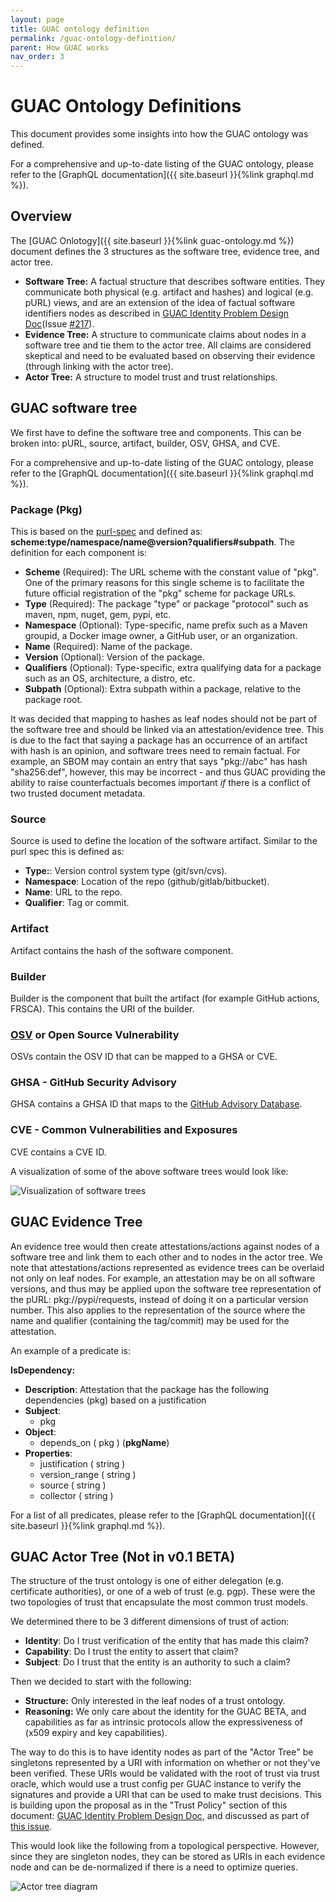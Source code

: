 ```yaml
---
layout: page
title: GUAC ontology definition
permalink: /guac-ontology-definition/
parent: How GUAC works
nav_order: 3
---
```


# GUAC Ontology Definitions

This document provides some insights into how the GUAC ontology was defined.

For a comprehensive and up-to-date listing of the GUAC ontology, please refer to
the [GraphQL documentation]({{ site.baseurl }}{%link graphql.md %}).

## Overview

The [GUAC Onlotogy]({{ site.baseurl }}{%link guac-ontology.md %}) document defines
the 3 structures as the software tree, evidence tree, and actor tree.

- **Software Tree:** A factual structure that describes software entities. They
  communicate both physical (e.g. artifact and hashes) and logical (e.g. pURL)
  views, and are an extension of the idea of factual software identifiers nodes
  as described in
  [GUAC Identity Problem Design Doc](https://docs.google.com/document/d/1BUEi7q2i-KXlAhsh1adYvL1fkWN-q8FrgLyEre7c5kg/edit?resourcekey=0-02sC5-9IbTfwJckze_CDQw)(Issue
  [#217](https://github.com/guacsec/guac/issues/217)).
- **Evidence Tree:** A structure to communicate claims about nodes in a software
  tree and tie them to the actor tree. All claims are considered skeptical and
  need to be evaluated based on observing their evidence (through linking with
  the actor tree).
- **Actor Tree:** A structure to model trust and trust relationships.

## GUAC software tree

We first have to define the software tree and components. This can be broken
into: pURL, source, artifact, builder, OSV, GHSA, and CVE.

For a comprehensive and up-to-date listing of the GUAC ontology, please refer to
the [GraphQL documentation]({{ site.baseurl }}{%link graphql.md %}).

### Package (Pkg)

This is based on the [purl-spec](https://github.com/package-url/purl-spec) and
defined as: **scheme:type/namespace/name@version?qualifiers#subpath**. The
definition for each component is:

- **Scheme** (Required): The URL scheme with the constant value of "pkg". One of
  the primary reasons for this single scheme is to facilitate the future
  official registration of the "pkg" scheme for package URLs.
- **Type** (Required): The package "type" or package "protocol" such as maven,
  npm, nuget, gem, pypi, etc.
- **Namespace** (Optional): Type-specific, name prefix such as a Maven groupid,
  a Docker image owner, a GitHub user, or an organization.
- **Name** (Required): Name of the package.
- **Version** (Optional): Version of the package.
- **Qualifiers** (Optional): Type-specific, extra qualifying data for a package
  such as an OS, architecture, a distro, etc.
- **Subpath** (Optional): Extra subpath within a package, relative to the
  package root.

It was decided that mapping to hashes as leaf nodes should not be part of the
software tree and should be linked via an attestation/evidence tree. This is due
to the fact that saying a package has an occurrence of an artifact with hash is
an opinion, and software trees need to remain factual. For example, an SBOM may
contain an entry that says "pkg://abc" has hash "sha256:def", however, this may
be incorrect - and thus GUAC providing the ability to raise counterfactuals
becomes important _if_ there is a conflict of two trusted document metadata.

### Source

Source is used to define the location of the software artifact. Similar to the
purl spec this is defined as:

- **Type:**: Version control system type (git/svn/cvs).
- **Namespace**: Location of the repo (github/gitlab/bitbucket).
- **Name**: URL to the repo.
- **Qualifier**: Tag or commit.

### Artifact

Artifact contains the hash of the software component.

### Builder

Builder is the component that built the artifact (for example GitHub actions,
FRSCA). This contains the URI of the builder.

### [OSV](https://osv.dev/) or Open Source Vulnerability

OSVs contain the OSV ID that can be mapped to a GHSA or CVE.

### GHSA - GitHub Security Advisory

GHSA contains a GHSA ID that maps to the
[GitHub Advisory Database](https://github.com/advisories).

### CVE - Common Vulnerabilities and Exposures

CVE contains a CVE ID.

A visualization of some of the above software trees would look like:

![Visualization of software trees](assets/images/softwaretreevis.png)

## GUAC Evidence Tree

An evidence tree would then create attestations/actions against nodes of a
software tree and link them to each other and to nodes in the actor tree. We
note that attestations/actions represented as evidence trees can be overlaid not
only on leaf nodes. For example, an attestation may be on all software versions,
and thus may be applied upon the software tree representation of the pURL:
pkg://pypi/requests, instead of doing it on a particular version number. This
also applies to the representation of the source where the name and qualifier
(containing the tag/commit) may be used for the attestation.

An example of a predicate is:

**IsDependency:**

- **Description**: Attestation that the package has the following dependencies
  (pkg) based on a justification
- **Subject**:
  - pkg
- **Object**:
  - depends_on ( pkg ) (**pkgName**)
- **Properties**:
  - justification ( string )
  - version_range ( string )
  - source ( string )
  - collector ( string )

For a list of all predicates, please refer to the [GraphQL documentation]({{ site.baseurl }}{%link graphql.md %}).

## GUAC Actor Tree (Not in v0.1 BETA)

The structure of the trust ontology is one of either delegation (e.g.
certificate authorities), or one of a web of trust (e.g. pgp). These were the
two topologies of trust that encapsulate the most common trust models.

We determined there to be 3 different dimensions of trust of action:

- **Identity**: Do I trust verification of the entity that has made this claim?
- **Capability**: Do I trust the entity to assert that claim?
- **Subject**: Do I trust that the entity is an authority to such a claim?

Then we decided to start with the following:

- **Structure:** Only interested in the leaf nodes of a trust ontology.
- **Reasoning:** We only care about the identity for the GUAC BETA, and
  capabilities as far as intrinsic protocols allow the expressiveness of (x509
  expiry and key capabilities).

The way to do this is to have identity nodes as part of the "Actor Tree" be
singletons represented by a URI with information on whether or not they've been
verified. These URIs would be validated with the root of trust via trust oracle,
which would use a trust config per GUAC instance to verify the signatures and
provide a URI that can be used to make trust decisions. This is building upon
the proposal as in the "Trust Policy" section of this document:
[GUAC Identity Problem Design Doc](https://docs.google.com/document/d/1BUEi7q2i-KXlAhsh1adYvL1fkWN-q8FrgLyEre7c5kg/edit?resourcekey=0-02sC5-9IbTfwJckze_CDQw#heading=h.h9kfextfhlqn),
and discussed as part of
[this issue](https://github.com/guacsec/guac/issues/75).

This would look like the following from a topological perspective. However,
since they are singleton nodes, they can be stored as URIs in each evidence node
and can be de-normalized if there is a need to optimize queries.

![Actor tree diagram](assets/images/3trees.png)
